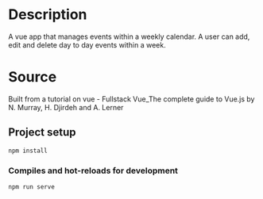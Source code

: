 # Description

A vue app that manages events within a weekly calendar. A user can add, edit and delete day to day events within a week.

# Source

Built from a tutorial on vue - Fullstack Vue_The complete guide to Vue.js by N. Murray, H. Djirdeh and A. Lerner

## Project setup
```
npm install
```

### Compiles and hot-reloads for development
```
npm run serve
```
